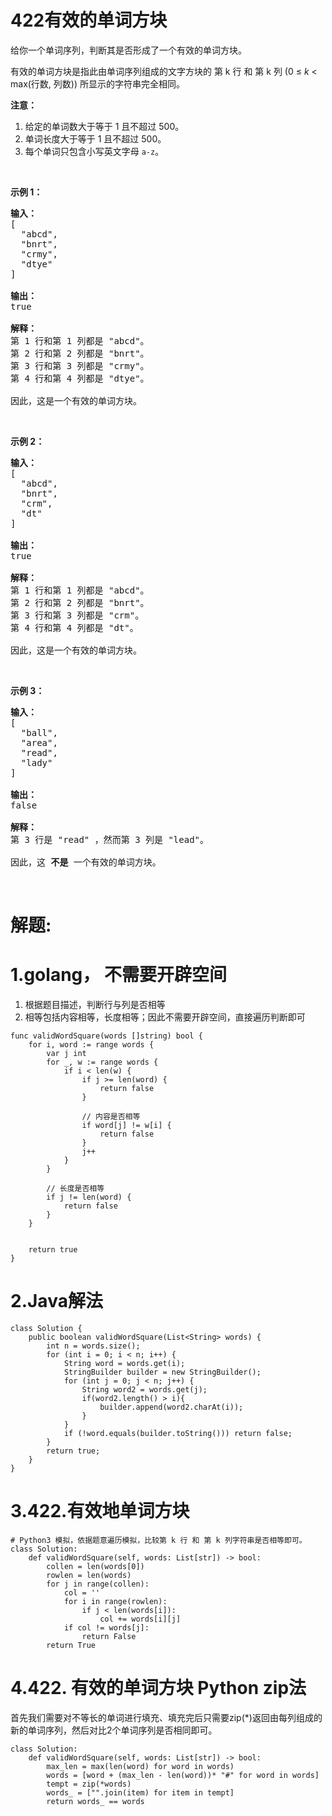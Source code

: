 # 422有效的单词方块
<p>给你一个单词序列，判断其是否形成了一个有效的单词方块。</p>

<p>有效的单词方块是指此由单词序列组成的文字方块的&nbsp;第 k 行 和&nbsp;第 k 列 (0 &le; <em>k</em> &lt; max(行数, 列数)) 所显示的字符串完全相同。</p>

<p><strong>注意：</strong></p>

<ol>
	<li>给定的单词数大于等于 1 且不超过 500。</li>
	<li>单词长度大于等于 1 且不超过 500。</li>
	<li>每个单词只包含小写英文字母&nbsp;<code>a-z</code>。</li>
</ol>

<p>&nbsp;</p>

<p><strong>示例 1：</strong></p>

<pre><strong>输入：</strong>
[
  &quot;abcd&quot;,
  &quot;bnrt&quot;,
  &quot;crmy&quot;,
  &quot;dtye&quot;
]

<strong>输出：</strong>
true

<strong>解释：</strong>
第 1 行和第 1 列都是 &quot;abcd&quot;。
第 2 行和第 2 列都是 &quot;bnrt&quot;。
第 3 行和第 3 列都是 &quot;crmy&quot;。
第 4 行和第 4 列都是 &quot;dtye&quot;。

因此，这是一个有效的单词方块。
</pre>

<p>&nbsp;</p>

<p><strong>示例 2：</strong></p>

<pre><strong>输入：</strong>
[
  &quot;abcd&quot;,
  &quot;bnrt&quot;,
  &quot;crm&quot;,
  &quot;dt&quot;
]

<strong>输出：</strong>
true

<strong>解释：</strong>
第 1 行和第 1 列都是 &quot;abcd&quot;。
第 2 行和第 2 列都是 &quot;bnrt&quot;。
第 3 行和第 3 列都是 &quot;crm&quot;。
第 4 行和第 4 列都是 &quot;dt&quot;。

因此，这是一个有效的单词方块。
</pre>

<p>&nbsp;</p>

<p><strong>示例 3：</strong></p>

<pre><strong>输入：</strong>
[
  &quot;ball&quot;,
  &quot;area&quot;,
  &quot;read&quot;,
  &quot;lady&quot;
]

<strong>输出：</strong>
false

<strong>解释：</strong>
第 3 行是 &quot;read&quot; ，然而第 3 列是 &quot;lead&quot;。

因此，这 <strong>不是</strong> 一个有效的单词方块。
</pre>

<p>&nbsp;</p>
































# 解题:
# 1.golang， 不需要开辟空间
1. 根据题目描述，判断行与列是否相等
2. 相等包括内容相等，长度相等；因此不需要开辟空间，直接遍历判断即可
```
func validWordSquare(words []string) bool {
    for i, word := range words {
        var j int
        for _, w := range words {
            if i < len(w) {
                if j >= len(word) {
                    return false
                }

                // 内容是否相等
                if word[j] != w[i] {
                    return false
                }
                j++
            }
        }

        // 长度是否相等
        if j != len(word) {
            return false
        }
    }


    return true
}
```
# 2.Java解法
```
class Solution {
    public boolean validWordSquare(List<String> words) {
        int n = words.size();
        for (int i = 0; i < n; i++) {
            String word = words.get(i);
            StringBuilder builder = new StringBuilder();
            for (int j = 0; j < n; j++) {
                String word2 = words.get(j);
                if(word2.length() > i){
                    builder.append(word2.charAt(i));
                }
            }
            if (!word.equals(builder.toString())) return false;
        }
        return true;
    }
}
```
# 3.422.有效地单词方块
```
# Python3 模拟，依据题意遍历模拟，比较第 k 行 和 第 k 列字符串是否相等即可。
class Solution:
    def validWordSquare(self, words: List[str]) -> bool:
        collen = len(words[0])
        rowlen = len(words)
        for j in range(collen):
            col = ''
            for i in range(rowlen):
                if j < len(words[i]):
                    col += words[i][j]
            if col != words[j]:
                return False
        return True
```

# 4.422. 有效的单词方块 Python zip法
首先我们需要对不等长的单词进行填充、填充完后只需要zip(*)返回由每列组成的新的单词序列，然后对比2个单词序列是否相同即可。
```
class Solution:
    def validWordSquare(self, words: List[str]) -> bool:
        max_len = max(len(word) for word in words)
        words = [word + (max_len - len(word))* "#" for word in words]
        tempt = zip(*words)
        words_ = ["".join(item) for item in tempt]
        return words_ == words
```

